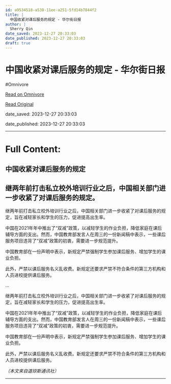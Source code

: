 ```yaml
---
id: a9534518-a538-11ee-a251-5fd14b7844f2
title: |
  中国收紧对课后服务的规定 - 华尔街日报
author: |
  Sherry Qin
date_saved: 2023-12-27 20:33:03
date_published: 2023-12-27 20:33:03
draft: true
---
```


# 中国收紧对课后服务的规定 - 华尔街日报
#Omnivore

[Read on Omnivore](https://omnivore.app/me/-18caea8793e)

[Read Original](https://cn.wsj.com/amp/articles/%E4%B8%AD%E5%9B%BD%E6%94%B6%E7%B4%A7%E5%AF%B9%E8%AF%BE%E5%90%8E%E6%9C%8D%E5%8A%A1%E7%9A%84%E8%A7%84%E5%AE%9A-e5089b02)

date_saved: 2023-12-27 20:33:03

date_published: 2023-12-27 20:33:03

--- 

# Full Content: 

##  中国收紧对课后服务的规定

## 继两年前打击私立校外培训行业之后，中国相关部门进一步收紧了对课后服务的规定。

继两年前打击私立校外培训行业之后，中国相关部门进一步收紧了对课后服务的规定，旨在减轻家长和学生的压力，促进提高出生率。

中国在2021年年中推出了“双减”政策，以减轻学生的作业负担，降低家庭在课后辅导方面的支出。然而，中国教育部发言人在周三的一份新闻稿中表示，一些课后服务项目违背了“双减”政策的初衷，需要进一步规范提升。

中国教育部在一份声明中表示，新规定严禁强制学生参加课后服务、增加学生的课业负担。

此外，严禁以课后服务名义乱收费。新规定还要求严禁不符合条件的第三方机构和人员进校提供课后服务。

...

继两年前打击私立校外培训行业之后，中国相关部门进一步收紧了对课后服务的规定，旨在减轻家长和学生的压力，促进提高出生率。

中国在2021年年中推出了“双减”政策，以减轻学生的作业负担，降低家庭在课后辅导方面的支出。然而，中国教育部发言人在周三的一份新闻稿中表示，一些课后服务项目违背了“双减”政策的初衷，需要进一步规范提升。

中国教育部在一份声明中表示，新规定严禁强制学生参加课后服务、增加学生的课业负担。

此外，严禁以课后服务名义乱收费。新规定还要求严禁不符合条件的第三方机构和人员进校提供课后服务。

_（本文来自道琼斯通讯社）_

---

